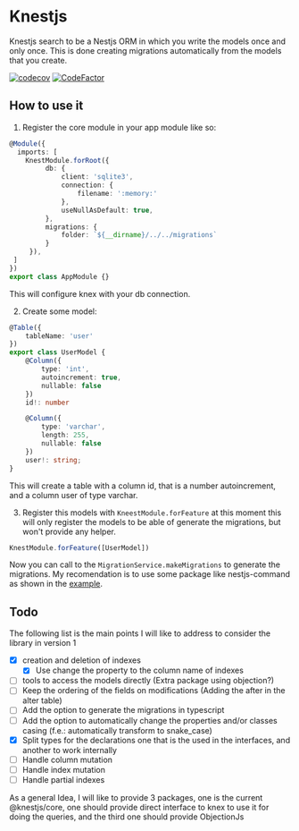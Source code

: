 # Knestjs

Knestjs search to be a Nestjs ORM in which you write the models once and only once.
This is done creating migrations automatically from the models that you create.

[![codecov](https://codecov.io/gh/Dracks/knestjs/branch/main/graph/badge.svg?token=5ZD6Q7O2HF)](https://codecov.io/gh/Dracks/knestjs)
[![CodeFactor](https://www.codefactor.io/repository/github/dracks/knestjs/badge)](https://www.codefactor.io/repository/github/dracks/knestjs)



## How to use it
1. Register the core module in your app module like so:
```TypeScript
@Module({
  imports: [
    KnestModule.forRoot({
         db: {
             client: 'sqlite3',
             connection: {
                 filename: ':memory:'
             },
             useNullAsDefault: true,
         },
         migrations: {
             folder: `${__dirname}/../../migrations`
         }
     }),
 ]
})
export class AppModule {}
```
This will configure knex with your db connection.

2. Create some model:
```TypeScript
@Table({
    tableName: 'user'
})
export class UserModel {
    @Column({
        type: 'int',
        autoincrement: true,
        nullable: false
    })
    id!: number

    @Column({
        type: 'varchar',
        length: 255,
        nullable: false
    })
    user!: string;
}
```

This will create a table with a column id, that is a number autoincrement, and a
column user of type varchar.

3. Register this models with `KneestModule.forFeature` at this moment this will
only register the models to be able of generate the migrations, but won't provide
any helper.
```TypeScript
KnestModule.forFeature([UserModel])
```

Now you can call to the `MigrationService.makeMigrations` to generate the migrations.
My recomendation is to use some package like nestjs-command as shown in the [example](./knestjs-sample/src/cli/cli.module.ts).

## Todo
The following list is the main points I will like to address to consider the library in version 1

* [x] creation and deletion of indexes
  * [x] Use change the property to the column name of indexes
* [ ] tools to access the models directly (Extra package using objection?)  
* [ ] Keep the ordering of the fields on modifications (Adding the after in the alter table)
* [ ] Add the option to generate the migrations in typescript
* [ ] Add the option to automatically change the properties and/or classes casing (f.e.: automatically transform to snake_case)
* [x] Split types for the declarations one that is the used in the interfaces, and another to work internally
* [ ] Handle column mutation
* [ ] Handle index mutation
* [ ] Handle partial indexes

As a general Idea, I will like to provide 3 packages, one is the current @knestjs/core, one should provide direct interface to knex to use it for doing the queries, and the third one should provide ObjectionJs
